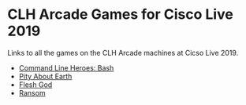 # CLH Arcade Games for Cisco Live 2019

Links to all the games on the CLH Arcade machines at Cicso Live 2019.

* [Command Line Heroes: Bash](https://www.redhat.com/en/command-line-heroes/bash/index.html)
* [Pity About Earth](http://pae.fun)
* [Flesh God](https://meditator.itch.io/fleshgod)
* [Ransom](http://jaredsprague.com/ransom)

